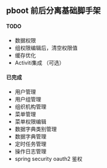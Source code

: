 ## pboot 前后分离基础脚手架

#### TODO
* 数据权限 
* 组权限编辑后，清空权限值
* 缓存优化
* Activiti集成 （可选）

#### 已完成
* 用户管理
* 用户组管理
* 组织机构管理
* 菜单管理
* 菜单权限编辑
* 数据字典类别管理
* 数据字典管理
* 定时任务管理
* 操作日志管理
* spring security oauth2 鉴权

